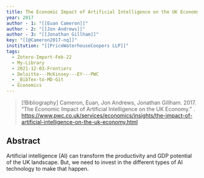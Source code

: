 ```yaml
---
title: The Economic Impact of Artificial Intelligence on the UK Economy
year: 2017
author - 1: "[[Euan Cameron]]"
author - 2: "[[Jon Andrews]]"
author - 3: "[[Jonathan Gillham]]"
key: "[[@Cameron2017-nq]]"
institution: "[[PriceWaterhouseCoopers LLP]]"
tags:
  - Zotero-Import-Feb-22
  - My-Library
  - 2021-12-03-Frontiers
  - Deloitte---McKinsey---EY---PWC
  - _BibTex-to-MD-Git
  - Economics
---
```


> [!Bibliography]
> Cameron, Euan, Jon Andrews, Jonathan Gillham. 2017. “The Economic Impact of Artificial Intelligence on the UK Economy.” . https://www.pwc.co.uk/services/economics/insights/the-impact-of-artificial-intelligence-on-the-uk-economy.html

## Abstract
Artificial intelligence (AI) can transform the productivity and GDP potential of the UK landscape. But, we need to invest in the different types of AI technology to make that happen.